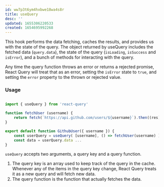 ```yaml
---
id: ww7p3t6ym4hxbwe18wa4s8r
title: useQuery
desc: ''
updated: 1655306220533
created: 1654695992268
---
```


This hook performs the data fetching, caches the results, and provides us with the state of the query. The object returned by useQuery includes the fetched data (`query.data`), the state of the query (`isLoading`, `isSuccess` and `isError`), and a bunch of methods for interacting with the query.

Any time the query function throws an error or returns a rejected promise, React Query will treat that as an error, setting the `isError` state to `true`, and setting the `error` property to the thrown or rejected value.

### Usage

```jsx

import { useQuery } from 'react-query'

function fetchUser (username) { 
    return fetch(`https://api.github.com/users/${username}`).then((res) => res.json()) 
}

export default function GithubUser({ username }) { 
    const userQuery = useQuery( [username], () => fetchUser(username) ); 
    const data = userQuery.data ... 
}
```

`useQuery` accepts two arguments, a query key and a query function.

1. The query key is an array used to keep track of the query in the cache. Whenever any of the items in the query key change, React Query treats it as a new query and will fetch new data.
2. The query function is the function that actually fetches the data.
